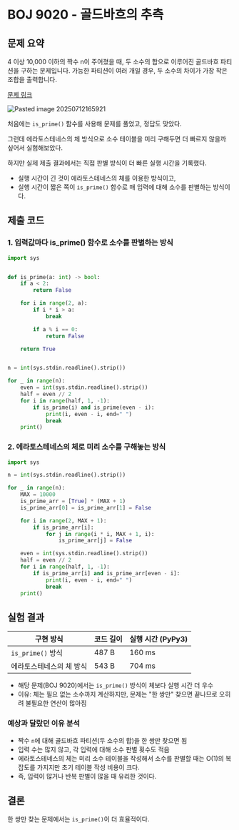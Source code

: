 # BOJ 9020 - 골드바흐의 추측

## 문제 요약

4 이상 10,000 이하의 짝수 n이 주어졌을 때, 두 소수의 합으로 이루어진 골드바흐 파티션을 구하는 문제입니다. 가능한 파티션이 여러 개일 경우, 두 소수의 차이가 가장 작은 조합을 출력합니다.

[문제 링크](https://www.acmicpc.net/problem/9020)

![Pasted image 20250712165921](https://ik.imagekit.io/v860zjtxv/Pasted_image_20250712165921_SJgNZ1tBU.png)

처음에는 `is_prime()` 함수를 사용해 문제를 풀었고, 정답도 맞았다.  

그런데 에라토스테네스의 체 방식으로 소수 테이블을 미리 구해두면 더 빠르지 않을까 싶어서 실험해보았다.  

하지만 실제 제출 결과에서는 직접 판별 방식이 더 빠른 실행 시간을 기록했다.

- 실행 시간이 긴 것이 에라토스테네스의 체를 이용한 방식이고,
- 실행 시간이 짧은 쪽이 `is_prime()` 함수로 매 입력에 대해 소수를 판별하는 방식이다.

## 제출 코드

### 1. 입력값마다 is_prime() 함수로 소수를 판별하는 방식

```python
import sys


def is_prime(a: int) -> bool:
    if a < 2:
        return False

    for i in range(2, a):
        if i * i > a:
            break

        if a % i == 0:
            return False

    return True


n = int(sys.stdin.readline().strip())

for _ in range(n):
    even = int(sys.stdin.readline().strip())
    half = even // 2
    for i in range(half, 1, -1):
        if is_prime(i) and is_prime(even - i):
            print(i, even - i, end=" ")
            break
    print()

```

### 2. 에라토스테네스의 체로 미리 소수를 구해놓는 방식

```python
import sys

n = int(sys.stdin.readline().strip())

for _ in range(n):
    MAX = 10000
    is_prime_arr = [True] * (MAX + 1)
    is_prime_arr[0] = is_prime_arr[1] = False

    for i in range(2, MAX + 1):
        if is_prime_arr[i]:
            for j in range(i * i, MAX + 1, i):
                is_prime_arr[j] = False

    even = int(sys.stdin.readline().strip())
    half = even // 2
    for i in range(half, 1, -1):
        if is_prime_arr[i] and is_prime_arr[even - i]:
            print(i, even - i, end=" ")
            break
    print()

```

## 실험 결과

| 구현 방식 | 코드 길이 | 실행 시간 (PyPy3) |
|---|---|---|
| `is_prime()` 방식 | 487 B | 160 ms |
| 에라토스테네스의 체 방식 | 543 B | 704 ms|

- 해당 문제(BOJ 9020)에서는 `is_prime()` 방식이 체보다 실행 시간 더 우수
- 이유: 체는 필요 없는 소수까지 계산하지만, 문제는 "한 쌍만" 찾으면 끝나므로 오히려 불필요한 연산이 많아짐

### 예상과 달랐던 이유 분석

- 짝수 `n`에 대해 골드바흐 파티션(두 소수의 합)을 한 쌍만 찾으면 됨
- 입력 수는 많지 않고, 각 입력에 대해 소수 판별 횟수도 적음
- 에라토스테네스의 체는 미리 소수 테이블을 작성해서 소수를 판별할 때는 O(1)의 복잡도를 가지지만 초기 테이블 작성 비용이 크다.
- 즉, 입력이 많거나 반복 판별이 많을 때 유리한 것이다.

## 결론

한 쌍만 찾는 문제에서는 `is_prime()`이 더 효율적이다.
